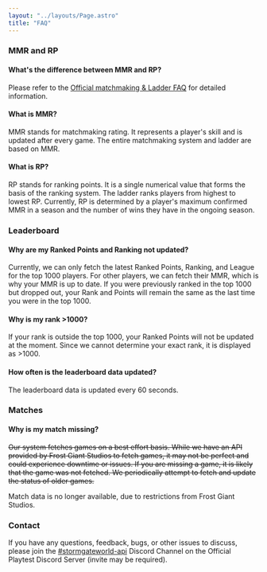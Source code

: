 ```yaml
---
layout: "../layouts/Page.astro"
title: "FAQ"
---
```


### MMR and RP

#### What's the difference between MMR and RP?

Please refer to the [Official matchmaking & Ladder FAQ](https://playstormgate.com/news/stormgate-matchmaking-ladder-faq) for detailed information.

#### What is MMR?

MMR stands for matchmaking rating. It represents a player's skill and is updated after every game. The entire matchmaking system and ladder are based on MMR.

#### What is RP?

RP stands for ranking points. It is a single numerical value that forms the basis of the ranking system. The ladder ranks players from highest to lowest RP. Currently, RP is determined by a player's maximum confirmed MMR in a season and the number of wins they have in the ongoing season.

### Leaderboard

#### Why are my Ranked Points and Ranking not updated?

Currently, we can only fetch the latest Ranked Points, Ranking, and League for the top 1000 players. For other players, we can fetch their MMR, which is why your MMR is up to date. If you were previously ranked in the top 1000 but dropped out, your Rank and Points will remain the same as the last time you were in the top 1000.

#### Why is my rank >1000?

If your rank is outside the top 1000, your Ranked Points will not be updated at the moment. Since we cannot determine your exact rank, it is displayed as >1000.

#### How often is the leaderboard data updated?

The leaderboard data is updated every 60 seconds.

### Matches

#### Why is my match missing?

~~Our system fetches games on a best effort basis. While we have an API provided by Frost Giant Studios to fetch games, it may not be perfect and could experience downtime or issues. If you are missing a game, it is likely that the game was not fetched. We periodically attempt to fetch and update the status of older games.~~

Match data is no longer available, due to restrictions from Frost Giant Studios.

### Contact

If you have any questions, feedback, bugs, or other issues to discuss, please join the [#stormgateworld-api](https://discord.com/channels/1101590942076653660/1202677262478999612) Discord Channel on the Official Playtest Discord Server (invite may be required).
